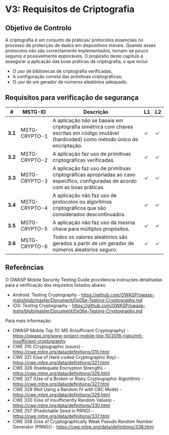 # V3: Requisitos de Criptografia

## Objetivo de Controlo

A criptografia é um conjunto de práticas/ protocolos essenciais no processo de protecção de dados em dispositivos móveis. Quando esses protocolos não são correctamente implementados, tornam-se pouco seguros e possivelmente exploráveis. O propósito deste capítulo é assegurar a aplicação das boas práticas da criptografia, o que inclui:

- O uso de bibliotecas de criptografia verificadas;
- A configuração correta das primitivas criptográficas;
- O uso de um gerador de números aleatórios adequado.

## Requisitos para verificação de segurança

| # | MSTG-ID | Descrição | L1 | L2 |
| -- | -------- | ---------------------- | - | - |
| **3.1** | MSTG-CRYPTO-1 | A aplicação não se baseia em criptografia simétrica com chaves escritas em código imutável (hardcoded) como método único de encriptação. | ✓ | ✓ |
| **3.2** | MSTG-CRYPTO-2 | A aplicação faz uso de primitivas criptográficas verificadas. | ✓ | ✓ |
| **3.3** | MSTG-CRYPTO-3 | A aplicação faz uso de primitivas criptográficas apropriadas ao caso específico, configuradas de acordo com as boas práticas. | ✓ | ✓ |
| **3.4** | MSTG-CRYPTO-4 | A aplicação não faz uso de protocolos ou algoritmos criptográficos que são considerados descontinuados. | ✓ | ✓ |
| **3.5** | MSTG-CRYPTO-5 | A aplicação não faz uso da mesma chave para múltiplos propósitos. | ✓ | ✓ |
| **3.6** | MSTG-CRYPTO-6 | Todos os valores aleatórios são gerados a partir de um gerador de números aleatórios seguro. | ✓ | ✓ |

## Referências

O OWASP Mobile Security Testing Guide providencia instruções detalhadas para a verificação dos requisitos listados abaixo.

- Android: Testing Cryptography - <https://github.com/OWASP/owasp-mstg/blob/master/Document/0x05e-Testing-Cryptography.md>
- iOS: Testing Cryptography - <https://github.com/OWASP/owasp-mstg/blob/master/Document/0x06e-Testing-Cryptography.md>

Para mais informação:

- OWASP Mobile Top 10: M5 (Insufficient Cryptography) - <https://owasp.org/www-project-mobile-top-10/2016-risks/m5-insufficient-cryptography>
- CWE 310 (Cryptographic Issues) - <https://cwe.mitre.org/data/definitions/310.html>
- CWE 321 (Use of Hard-coded Cryptographic Key) - <https://cwe.mitre.org/data/definitions/321.html>
- CWE 326 (Inadequate Encryption Strength) - <https://cwe.mitre.org/data/definitions/326.html>
- CWE 327 (Use of a Broken or Risky Cryptographic Algorithm) - <https://cwe.mitre.org/data/definitions/327.html>
- CWE 329 (Not Using a Random IV with CBC Mode) - <https://cwe.mitre.org/data/definitions/329.html>
- CWE 330 (Use of Insufficiently Random Values) - <https://cwe.mitre.org/data/definitions/330.html>
- CWE 337 (Predictable Seed in PRNG) - <https://cwe.mitre.org/data/definitions/337.html>
- CWE 338 (Use of Cryptographically Weak Pseudo Random Number Generator (PRNG)) - <https://cwe.mitre.org/data/definitions/338.html>
